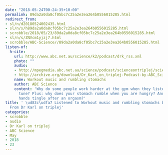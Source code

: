 ```yaml
---
date: "2018-05-24T00:24:35+10:00"
permalink: 89da2a0da8cf05bc7c25a2e3ea264b0556015285.html
redirect_from:
- sl/n/d20180524002435.html
- sl/n/s/h89da2a0da8cf05bc7c25a2e3ea264b0556015285.html
- scrobble/2018/05/23/89da2a0da8cf05bc7c25a2e3ea264b0556015285.html
- sl/n/s/ZNVcm1yjzj7.html
- scrobble/ABC-Science//89da2a0da8cf05bc7c25a2e3ea264b0556015285.html
listen-of:
  h-cite:
    url: http://www.abc.net.au/science/k2/podcast/drk_rss.xml
    photo: ""
    audio:
    - http://mpegmedia.abc.net.au/science/podcast/scienceontriplej/scienceontriplej20110728.mp3
    - http://archive.org/download/Dr_Karl_on_triplej-Podcast-by-ABC_Science/Workout_music_and_rumbling_stomachs.mp3
    name: Workout music and rumbling stomachs
    author: ABC Science
    content: 'Why do some people work harder at the gym when they listen to a favourite
      tune? Plus: why does your stomach rumble when you are hungry? And why do your
      hands tingle after an orgasm?'
title: ' \ud83c\udfa7 Listened to Workout music and rumbling stomachs by ABC Science
  From Dr Karl on triplej'
categories:
- scrobble
- audio
- Dr Karl on triplej
- ABC Science
- May
- 2018
- 23
---
```

